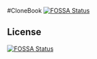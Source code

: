 #CloneBook
[![FOSSA Status](https://app.fossa.com/api/projects/git%2Bgithub.com%2FRubenNL%2Fclonebook.svg?type=shield)](https://app.fossa.com/projects/git%2Bgithub.com%2FRubenNL%2Fclonebook?ref=badge_shield)



## License
[![FOSSA Status](https://app.fossa.com/api/projects/git%2Bgithub.com%2FRubenNL%2Fclonebook.svg?type=large)](https://app.fossa.com/projects/git%2Bgithub.com%2FRubenNL%2Fclonebook?ref=badge_large)